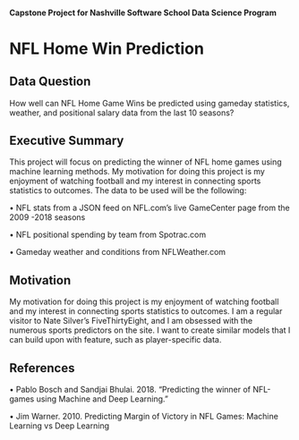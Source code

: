 #### Capstone Project for Nashville Software School Data Science Program

# NFL Home Win Prediction

## Data Question

How well can NFL Home Game Wins be predicted using gameday statistics, weather, and  positional salary data from the last 10 seasons? 

## Executive Summary

This project will focus on predicting the winner of NFL home games using machine learning methods. My motivation for doing this project is my enjoyment of watching football and my interest in connecting sports statistics to outcomes. The data to be used will be the following:

•	NFL stats from a JSON feed on NFL.com’s live GameCenter page from the 2009 -2018 seasons

•	NFL positional spending by team from Spotrac.com

•	Gameday weather and conditions from NFLWeather.com

## Motivation

My motivation for doing this project is my enjoyment of watching football and my interest in connecting sports statistics to outcomes. I am a regular visitor to Nate Silver’s FiveThirtyEight, and I am obsessed with the numerous sports predictors on the site. I want to create similar models that I can build upon with feature, such as player-specific data.

## References

•	Pablo Bosch and Sandjai Bhulai. 2018. “Predicting the winner of NFL-games using Machine and Deep Learning.”

•	Jim Warner. 2010. Predicting Margin of Victory in NFL Games: Machine Learning vs Deep Learning
